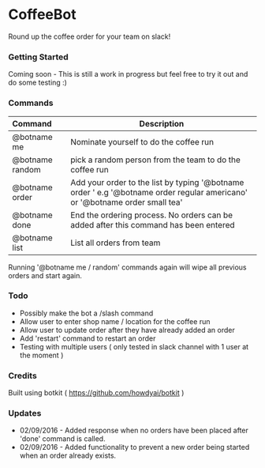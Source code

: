 # CoffeeBot
Round up the coffee order for your team on slack!

### Getting Started
Coming soon - This is still a work in progress but feel free to try it out and do some testing :)

### Commands

| Command | Description
| :--- | --- |
| @botname me | Nominate yourself to do the coffee run |
| @botname random | pick a random person from the team to do the coffee run |
| @botname order <your order> | Add your order to the list by typing '@botname order <your order>' e.g '@botname order regular americano' or '@botname order small tea'|
| @botname done | End the ordering process. No orders can be added after this command has been entered |
| @botname list | List all orders from team |

Running '@botname me / random' commands again will wipe all previous orders and start again.

### Todo
* Possibly make the bot a /slash command
* Allow user to enter shop name / location for the coffee run
* Allow user to update order after they have already added an order
* Add 'restart' command to restart an order
* Testing with multiple users ( only tested in slack channel with 1 user at the moment )

### Credits
Built using botkit ( https://github.com/howdyai/botkit )

### Updates

* 02/09/2016 - Added response when no orders have been placed after 'done' command is called.
* 02/09/2016 - Added functionality to prevent a new order being started when an order already exists.
